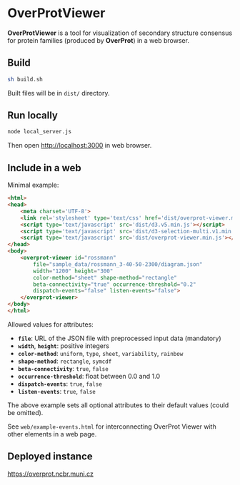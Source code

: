 # OverProtViewer

**OverProtViewer** is a tool for visualization of secondary structure consensus for protein families (produced by **OverProt**) in a web browser.

## Build

```sh
sh build.sh
```

Built files will be in `dist/` directory.

## Run locally

```sh
node local_server.js
```

Then open <http://localhost:3000> in web browser.

## Include in a web

Minimal example:

```html
<html>
<head>
    <meta charset='UTF-8'>
    <link rel='stylesheet' type='text/css' href='dist/overprot-viewer.min.css'>
    <script type='text/javascript' src='dist/d3.v5.min.js'></script>
    <script type='text/javascript' src='dist/d3-selection-multi.v1.min.js'></script>
    <script type='text/javascript' src='dist/overprot-viewer.min.js'></script>
</head>
<body>
    <overprot-viewer id="rossmann"
        file="sample_data/rossmann_3-40-50-2300/diagram.json"
        width="1200" height="300"
        color-method="sheet" shape-method="rectangle" 
        beta-connectivity="true" occurrence-threshold="0.2"
        dispatch-events="false" listen-events="false">
    </overprot-viewer>
</body>
</html>
```

Allowed values for attributes:

- **`file`**: URL of the JSON file with preprocessed input data (mandatory)
- **`width`**, **`height`**: positive integers
- **`color-method`**: `uniform`, `type`, `sheet`, `variability`, `rainbow`
- **`shape-method`**: `rectangle`, `symcdf`
- **`beta-connectivity`**: `true`, `false`
- **`occurrence-threshold`**: float between 0.0 and 1.0
- **`dispatch-events`**: `true`, `false`
- **`listen-events`**: `true`, `false`

The above example sets all optional attributes to their default values (could be omitted).

See `web/example-events.html` for interconnecting OverProt Viewer with other elements in a web page.

## Deployed instance

<https://overprot.ncbr.muni.cz>
